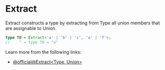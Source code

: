 # Extract

Extract constructs a type by extracting from Type all union members that are assignable to Union.

```typescript
type T0 = Extract<'a' | 'b' | 'c', 'a' | 'f'>;
//    ^ = type T0 = "a"
```

Learn more from the following links:

- [@official@Extract<Type, Union>](https://www.typescriptlang.org/docs/handbook/utility-types.html#extracttype-union)
